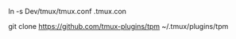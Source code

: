 ln -s Dev/tmux/tmux.conf .tmux.con

git clone https://github.com/tmux-plugins/tpm ~/.tmux/plugins/tpm
